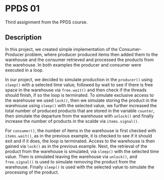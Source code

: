 # PPDS 01
Third assignment from the PPDS course.

## Description
In this project, we created simple implementation of the Consumer-Producer problem, where producer produced items then added them to the warehouse and
the consumer retrieved and processed the products from the warehouse. In both examples the producer and consumer were executed in a loop.

In our project, we decided to simulate production in the ``producer()`` using ``sleep()`` with a selected time value, followed by
wait to see if there is free space in the warehouse via ``free.wait()`` and then check if the threads should finish, if so the loop is terminated. 
To simulate exclusive access to the warehouse we used ``lock()``, 
then we simulate storing the product in the warehouse using ``sleep()`` with the selected value, we further increased the total number of produced products that 
are stored in the variable ``counter``, then simulate the departure from the warehouse with ``unlock()`` and finally increase the number of products in the scalde
via ``items.signal()``.

For ``consumer()``, the number of items in the warehouse is first checked with ``items.wait()``, as in the previous example, it is checked to see if it should exit
and if it does, the loop is terminated. Access to the warehouse is then gained via 
``lock()`` as in the previous example. Next, the retrieval of the product from the warehouse is simulated, via ``sleep()`` with the selected time value. Then
is simulated leaving the warehouse via ``unlock()``, and ``free.signal()`` is used to simulate removing the product from the warehouse. Finally
``sleep()`` is used with the selected value to simulate the processing of the product.


